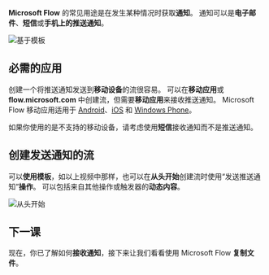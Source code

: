 **Microsoft Flow** 的常见用途是在发生某种情况时获取**通知**。  通知可以是**电子邮件**、**短信**或**手机上的推送通知**。

![基于模板](./media/learning-get-notifications/template-notifications.png)

## <a name="required-app"></a>必需的应用
创建一个将推送通知发送到**移动设备**的流很容易。  可以在**移动应用**或 **flow.microsoft.com** 中创建流，但需要**移动应用**来接收推送通知。 Microsoft Flow 移动应用适用于 [Android](https://aka.ms/flowmobiledocsandroid)、[iOS](https://aka.ms/flowmobiledocsios) 和 [Windows Phone](https://aka.ms/flowmobilewindows)。

如果你使用的是不支持的移动设备，请考虑使用**短信**接收通知而不是推送通知。

## <a name="creating-flows-that-send-notifications"></a>创建发送通知的流
可以**使用模板**，如以上视频中那样，也可以在**从头开始**创建流时使用“发送推送通知”**操作**。  可以包括来自其他操作或触发器的**动态内容**。

![从头开始](./media/learning-get-notifications/notification-action.png)

## <a name="next-lesson"></a>下一课
现在，你已了解如何**接收通知**，接下来让我们看看使用 Microsoft Flow **复制文件**。

